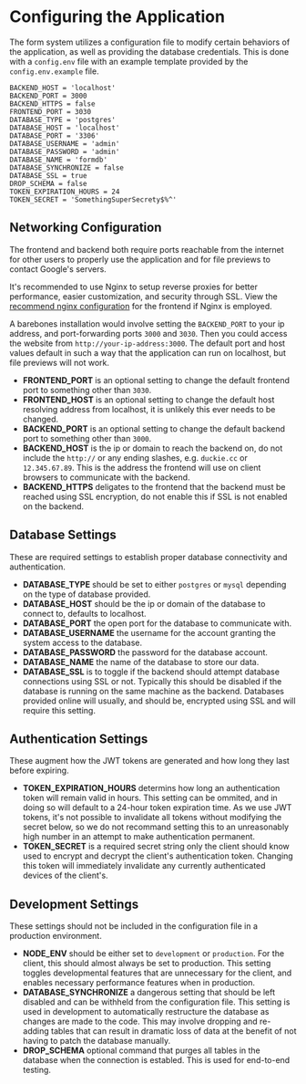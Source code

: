# Configuring the Application

The form system utilizes a configuration file to modify certain behaviors of the application, as well as providing the database credentials. This is done with a `config.env` file with an example template provided by the `config.env.example` file.

```
BACKEND_HOST = 'localhost'
BACKEND_PORT = 3000
BACKEND_HTTPS = false
FRONTEND_PORT = 3030
DATABASE_TYPE = 'postgres'
DATABASE_HOST = 'localhost'
DATABASE_PORT = '3306'
DATABASE_USERNAME = 'admin'
DATABASE_PASSWORD = 'admin'
DATABASE_NAME = 'formdb'
DATABASE_SYNCHRONIZE = false
DATABASE_SSL = true
DROP_SCHEMA = false
TOKEN_EXPIRATION_HOURS = 24
TOKEN_SECRET = 'SomethingSuperSecrety$%^'
```

## Networking Configuration

The frontend and backend both require ports reachable from the internet for other users to properly use the application and for file previews to contact Google's servers.

It's recommended to use Nginx to setup reverse proxies for better performance, easier customization, and security through SSL. View the [recommend nginx configuration](https://nuxtjs.org/faq/nginx-proxy/) for the frontend if Nginx is employed.

A barebones installation would involve setting the `BACKEND_PORT` to your ip address, and port-forwarding ports `3000` and `3030`. Then you could access the website from `http://your-ip-address:3000`. The default port and host values default in such a way that the application can run on localhost, but file previews will not work.

- **FRONTEND_PORT** is an optional setting to change the default frontend port to something other than `3030`.
- **FRONTEND_HOST** is an optional setting to change the default host resolving address from localhost, it is unlikely this ever needs to be changed.
- **BACKEND_PORT** is an optional setting to change the default backend port to something other than `3000`.
- **BACKEND_HOST** is the ip or domain to reach the backend on, do not include the `http://` or any ending slashes, e.g. `duckie.cc` or `12.345.67.89`. This is the address the frontend will use on client browsers to communicate with the backend.
- **BACKEND_HTTPS** deligates to the frontend that the backend must be reached using SSL encryption, do not enable this if SSL is not enabled on the backend.

## Database Settings

These are required settings to establish proper database connectivity and authentication.

- **DATABASE_TYPE** should be set to either `postgres` or `mysql` depending on the type of database provided.
- **DATABASE_HOST** should be the ip or domain of the database to connect to, defaults to localhost.
- **DATABASE_PORT** the open port for the database to communicate with.
- **DATABASE_USERNAME** the username for the account granting the system access to the database.
- **DATABASE_PASSWORD** the password for the database account.
- **DATABASE_NAME** the name of the database to store our data.
- **DATABASE_SSL** is to toggle if the backend should attempt database connections using SSL or not. Typically this should be disabled if the database is running on the same machine as the backend. Databases provided online will usually, and should be, encrypted using SSL and will require this setting.

## Authentication Settings

These augment how the JWT tokens are generated and how long they last before expiring.

- **TOKEN_EXPIRATION_HOURS** determins how long an authentication token will remain valid in hours. This setting can be ommited, and in doing so will default to a 24-hour token expiration time. As we use JWT tokens, it's not possible to invalidate all tokens without modifying the secret below, so we do not recommand setting this to an unreasonably high number in an attempt to make authentication permanent.
- **TOKEN_SECRET** is a required secret string only the client should know used to encrypt and decrypt the client's authentication token. Changing this token will immediately invalidate any currently authenticated devices of the client's.

## Development Settings

These settings should not be included in the configuration file in a production environment.

- **NODE_ENV** should be either set to `development` or `production`. For the client, this should almost always be set to production. This setting toggles developmental features that are unnecessary for the client, and enables necessary performance features when in production.
- **DATABASE_SYNCHRONIZE** a dangerous setting that should be left disabled and can be withheld from the configuration file. This setting is used in development to automatically restructure the database as changes are made to the code. This may involve dropping and re-adding tables that can result in dramatic loss of data at the benefit of not having to patch the database manually.
- **DROP_SCHEMA** optional command that purges all tables in the database when the connection is establed. This is used for end-to-end testing.
